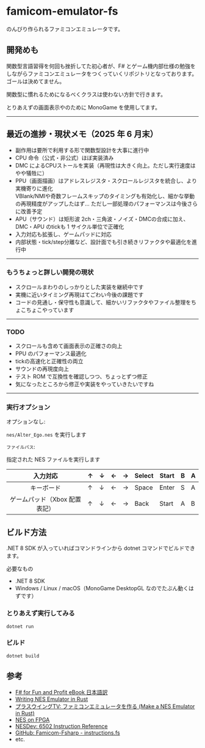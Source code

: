 # famicom-emulator-fs
のんびり作られるファミコンエミュレータです。

## 開発めも
関数型言語習得を何回も挫折してた初心者が、F# とゲーム機内部仕様の勉強をしながらファミコンエミュレータをつくっていくリポジトリとなっております。ゴールは決めてません。

関数型に慣れるためになるべくクラスは使わない方針で行きます。

とりあえずの画面表示やのために MonoGame を使用してます。

---

## 最近の進捗・現状メモ（2025 年 6 月末）

- 副作用は要所で利用する形で関数型設計を大事に進行中
- CPU 命令（公式・非公式）ほぼ実装済み
- DMC によるCPUストールを実装（再現性は大きく向上。ただし実行速度はやや犠牲に）
- PPU（画面描画）はアドレスレジスタ・スクロールレジスタを統合し、より実機寄りに進化  
  VBlank/NMIや奇数フレームスキップのタイミングも有効化し、細かな挙動の再現精度がアップしたはず…
  ただし一部処理のパフォーマンスは今後さらに改善予定
- APU（サウンド）は矩形波 2ch・三角波・ノイズ・DMCの合成に加え、DMC・APU のtickも 1 サイクル単位で正確化
- 入力対応も拡張し、ゲームパッドに対応
- 内部状態・tick/step分離など、設計面でも引き続きリファクタや最適化を進行中

---

### もうちょっと詳しい開発の現状

- スクロールまわりのしっかりとした実装を継続中です
- 実機に近いタイミング再現はてごわい今後の課題です
- コードの見通し・保守性も意識して、細かいリファクタやファイル整理をちょこちょこやっています

---

### TODO

- スクロールも含めて画面表示の正確さの向上
- PPU のパフォーマンス最適化
- tickの高速化と正確性の両立
- サウンドの再現度向上
- テスト ROM で互換性を確認しつつ、ちょっとずつ修正
- 気になったところから修正や実装をやっていきたいですね

---

### 実行オプション
オプションなし:

```nes/Alter_Ego.nes``` を実行します

```ファイルパス```:

指定された NES ファイルを実行します

|入力対応  |↑|↓|←|→|Select|Start|B|A|
|:--------:|-|-|-|-|------|-----|-|-|
|キーボード|↑|↓|←|→|Space|Enter|S|A|
|ゲームパッド（Xbox 配置表記）|↑|↓|←|→|Back|Start|A|B|

## ビルド方法

.NET 8 SDK が入っていればコマンドラインから dotnet コマンドでビルドできます。

必要なもの
- .NET 8 SDK
- Windows / Linux / macOS（MonoGame DesktopGL なのでたぶん動くはずです）

### とりあえず実行してみる

```dotnet run```

### ビルド

```dotnet build```

## 参考

- [F# for Fun and Profit eBook 日本語訳](https://matarillo.github.io/fsharp_for_fun_and_profit-ja/index.html)
- [Writing NES Emulator in Rust](https://bugzmanov.github.io/nes_ebook/)
- [プラスウイングTV: ファミコンエミュレータを作る (Make a NES Emulator in Rust)](https://www.youtube.com/watch?v=B-0bw4q6Pxo&list=PLp_EUEO9JJP1cMwbqzOHFOI9gPH_zoO0U)
- [NES on FPGA](https://pgate1.at-ninja.jp/NES_on_FPGA/index.html)
- [NESDev: 6502 Instruction Reference](https://www.nesdev.org/obelisk-6502-guide/reference.html)
- [GitHub: Famicom-Fsharp - instructions.fs](https://github.com/kxkx5150/Famicom-Fsharp/blob/main/src/emulator/instructions.fs)
- etc.